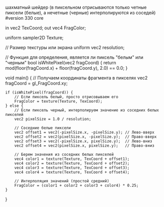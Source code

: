 ﻿шахматный шейдер
(в пиксельном отрисываются только четные пиксели (белые), а нечетные (черные) интерполируются из соседей)
#version 330 core

in vec2 TexCoord;
out vec4 FragColor;

uniform sampler2D Texture;

// Размер текстуры или экрана
uniform vec2 resolution;

// Функция для определения, является ли пиксель "белым" или "черным"
bool isWhitePixel(vec2 fragCoord) {
    return mod(floor(fragCoord.x) + floor(fragCoord.y), 2.0) == 0.0;
}

void main() {
    // Получаем координаты фрагмента в пикселях
    vec2 fragCoord = gl_FragCoord.xy;

    if (isWhitePixel(fragCoord)) {
        // Если пиксель белый, просто отрисовываем его
        FragColor = texture(Texture, TexCoord);
    } else {
        // Если пиксель черный, интерполируем значение из соседних белых пикселей
        vec2 pixelSize = 1.0 / resolution;

        // Соседние белые пиксели
        vec2 offset1 = vec2(-pixelSize.x, -pixelSize.y); // Лево-вверх
        vec2 offset2 = vec2(pixelSize.x, -pixelSize.y);  // Право-вверх
        vec2 offset3 = vec2(-pixelSize.x, pixelSize.y);  // Лево-вниз
        vec2 offset4 = vec2(pixelSize.x, pixelSize.y);   // Право-вниз

        // Берем значения из соседних белых пикселей
        vec4 color1 = texture(Texture, TexCoord + offset1);
        vec4 color2 = texture(Texture, TexCoord + offset2);
        vec4 color3 = texture(Texture, TexCoord + offset3);
        vec4 color4 = texture(Texture, TexCoord + offset4);

        // Интерполяция значений (простой средний)
        FragColor = (color1 + color2 + color3 + color4) * 0.25;
    }
}